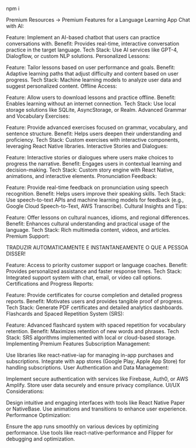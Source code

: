 npm i

Premium Resources
-> Premium Features for a Language Learning App
Chat with AI:

Feature: Implement an AI-based chatbot that users can practice conversations with.
Benefit: Provides real-time, interactive conversation practice in the target language.
Tech Stack: Use AI services like GPT-4, Dialogflow, or custom NLP solutions.
Personalized Lessons:

Feature: Tailor lessons based on user performance and goals.
Benefit: Adaptive learning paths that adjust difficulty and content based on user progress.
Tech Stack: Machine learning models to analyze user data and suggest personalized content.
Offline Access:

Feature: Allow users to download lessons and practice offline.
Benefit: Enables learning without an internet connection.
Tech Stack: Use local storage solutions like SQLite, AsyncStorage, or Realm.
Advanced Grammar and Vocabulary Exercises:

Feature: Provide advanced exercises focused on grammar, vocabulary, and sentence structure.
Benefit: Helps users deepen their understanding and proficiency.
Tech Stack: Custom exercises with interactive components, leveraging React Native libraries.
Interactive Stories and Dialogues:

Feature: Interactive stories or dialogues where users make choices to progress the narrative.
Benefit: Engages users in contextual learning and decision-making.
Tech Stack: Custom story engine with React Native, animations, and interactive elements.
Pronunciation Feedback:

Feature: Provide real-time feedback on pronunciation using speech recognition.
Benefit: Helps users improve their speaking skills.
Tech Stack: Use speech-to-text APIs and machine learning models for feedback (e.g., Google Cloud Speech-to-Text, AWS Transcribe).
Cultural Insights and Tips:

Feature: Offer lessons on cultural nuances, idioms, and regional differences.
Benefit: Enhances cultural understanding and practical usage of the language.
Tech Stack: Rich multimedia content, videos, and articles.
Premium Support:

TRADUZIR AUTOMATICAMENTE E INSTANTANEAMENTE O QUE A PESSOA DISSER!

Feature: Access to priority customer support or language coaches.
Benefit: Provides personalized assistance and faster response times.
Tech Stack: Integrated support system with chat, email, or video call options.
Certifications and Progress Reports:

Feature: Provide certificates for course completion and detailed progress reports.
Benefit: Motivates users and provides tangible proof of progress.
Tech Stack: Generate PDF certificates and detailed analytics dashboards.
Flashcards and Spaced Repetition System (SRS):

Feature: Advanced flashcard system with spaced repetition for vocabulary retention.
Benefit: Maximizes retention of new words and phrases.
Tech Stack: SRS algorithms implemented with local or cloud-based storage.
Implementing Premium Features
Subscription Management:

Use libraries like react-native-iap for managing in-app purchases and subscriptions.
Integrate with app stores (Google Play, Apple App Store) for handling subscriptions.
User Authentication and Data Management:

Implement secure authentication with services like Firebase, Auth0, or AWS Amplify.
Store user data securely and ensure privacy compliance.
UI/UX Considerations:

Design intuitive and engaging interfaces with tools like React Native Paper or NativeBase.
Use animations and transitions to enhance user experience.
Performance Optimization:

Ensure the app runs smoothly on various devices by optimizing performance.
Use tools like react-native-performance and Flipper for debugging and optimization.
